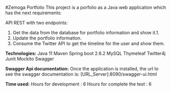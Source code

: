 #Zemoga Portfolio
This project is a porfolio as a Java web application which has the next requirements:

API REST with two endpoints:
1. Get the data from the database for portfolio information and show it.1.  
2. Update the portfolio information.
3. Consume the Twitter API to get the timeline for the user and show them.


**Technologies:**
Java 11
Maven
Spring boot 2.6.2
MySQL
Thymeleaf
Twitter4j
Junit
Mockito
Swagger

**Swagger Api documentation:**
Once the application is installed, the url to see the swagger documentation is:
[URL_Server]:8090/swagger-ui.html

**Time used:**
Hours for development		: 6
Hours for complete the test	: 6